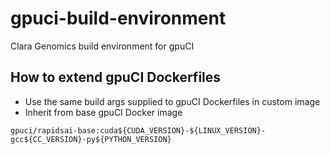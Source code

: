# gpuci-build-environment
Clara Genomics build environment for gpuCI

## How to extend gpuCI Dockerfiles

* Use the same build args supplied to gpuCI Dockerfiles in custom image
* Inherit from base gpuCI Docker image

```
gpuci/rapidsai-base:cuda${CUDA_VERSION}-${LINUX_VERSION}-gcc${CC_VERSION}-py${PYTHON_VERSION}
```
